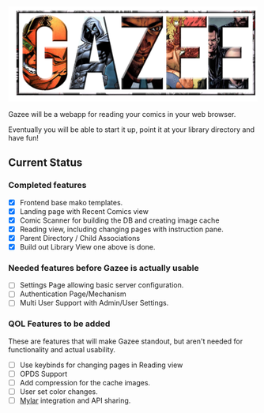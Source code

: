 ![Gazee Logo](/public/images/logo.png?raw=true "Gazee Logo")

Gazee will be a webapp for reading your comics in your web browser.

Eventually you will be able to start it up, point it at your library directory and have fun!

## Current Status

### Completed features

- [x] Frontend base mako templates.
- [x] Landing page with Recent Comics view
- [x] Comic Scanner for building the DB and creating image cache
- [x] Reading view, including changing pages with instruction pane.
- [x] Parent Directory / Child Associations
- [x] Build out Library View one above is done.

### Needed features before Gazee is actually usable

- [ ] Settings Page allowing basic server configuration.
- [ ] Authentication Page/Mechanism
- [ ] Multi User Support with Admin/User Settings. 

### QOL Features to be added

These are features that will make Gazee standout, but aren't needed for functionality and actual usability.

- [ ] Use keybinds for changing pages in Reading view
- [ ] OPDS Support
- [ ] Add compression for the cache images.
- [ ] User set color changes.
- [ ] [Mylar](https://github.com/evilhero/mylar) integration and API sharing.
